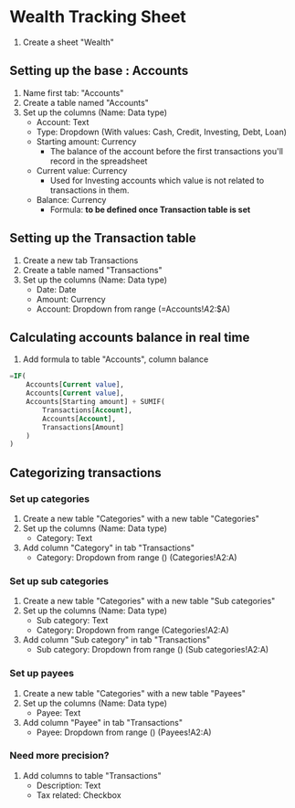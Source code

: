 # Wealth Tracking Sheet
1. Create a sheet "Wealth"

## Setting up the base : Accounts

1. Name first tab: "Accounts"
2. Create a table named "Accounts"
3. Set up the columns (Name: Data type)
    - Account: Text
    - Type: Dropdown (With values: Cash, Credit, Investing, Debt, Loan)
    - Starting amount: Currency
        - The balance of the account before the first transactions you'll record in the spreadsheet
    - Current value: Currency
        - Used for Investing accounts which value is not related to transactions in them.
    - Balance: Currency
        - Formula: **to be defined once Transaction table is set**

## Setting up the Transaction table

1. Create a new tab Transactions
2. Create a table named "Transactions"
3. Set up the columns (Name: Data type)
    - Date: Date
    - Amount: Currency
    - Account: Dropdown from range (=Accounts!$A$2:$A)

## Calculating accounts balance in real time
1. Add formula to table "Accounts", column balance
```sql
=IF(
    Accounts[Current value],
    Accounts[Current value],
    Accounts[Starting amount] + SUMIF(
        Transactions[Account],
        Accounts[Account],
        Transactions[Amount]
    )
)
```

## Categorizing transactions

### Set up categories
1. Create a new table "Categories" with a new table "Categories"
2. Set up the columns (Name: Data type)
    - Category: Text
3. Add column "Category" in tab "Transactions"
    - Category: Dropdown from range () (Categories!A2:A)

### Set up sub categories
1. Create a new table "Categories" with a new table "Sub categories"
2. Set up the columns (Name: Data type)
    - Sub category: Text
    - Category: Dropdown from range (Categories!A2:A)
3. Add column "Sub category" in tab "Transactions"
    - Sub category: Dropdown from range () (Sub categories!A2:A)

### Set up payees
1. Create a new table "Categories" with a new table "Payees"
2. Set up the columns (Name: Data type)
    - Payee: Text
3. Add column "Payee" in tab "Transactions"
    - Payee: Dropdown from range () (Payees!A2:A)

### Need more precision?
1. Add columns to table "Transactions"
    - Description: Text
    - Tax related: Checkbox
